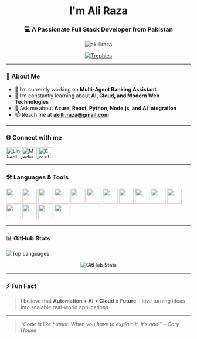 <h1 align="center">I'm Ali Raza</h1>
<h3 align="center">💻 A Passionate Full Stack Developer from Pakistan</h3>

<p align="center">
  <img src="https://komarev.com/ghpvc/?username=akilliraza&label=Profile%20views&color=0e75b6&style=flat" alt="akilliraza" />
</p>

<p align="center">
  <a href="https://github.com/ryo-ma/github-profile-trophy" target="_blank">
    <img src="https://github-profile-trophy.vercel.app/?username=akilliraza&theme=onedark&row=1&column=7" alt="Trophies" />
  </a>
</p>

---

### 🚀 About Me

- 🔭 I’m currently working on **Multi-Agent Banking Assistant**
- 🌱 I’m constantly learning about **AI, Cloud, and Modern Web Technologies**
- 💬 Ask me about **Azure, React, Python, Node.js, and AI Integration**
- 📫 Reach me at **akilli.raza@gmail.com**

---

### 🌐 Connect with me

<p align="left">
  <a href="https://www.linkedin.com/in/ali-raza-881494205/" target="_blank">
    <img src="https://cdn.jsdelivr.net/npm/simple-icons@v4/icons/linkedin.svg" alt="LinkedIn" height="30" width="40"/>
  </a>
  <a href="https://medium.com/@aliraza" target="_blank">
    <img src="https://cdn.jsdelivr.net/npm/simple-icons@v4/icons/medium.svg" alt="Medium" height="30" width="40"/>
  </a>
  <a href="mailto:akilli.raza@gmail.com" target="_blank">
    <img src="https://cdn.jsdelivr.net/npm/simple-icons@v4/icons/gmail.svg" alt="Email" height="30" width="40"/>
  </a>
  <!-- Add only the platforms you actively use -->
</p>

---

### 🛠️ Languages & Tools

<p align="left">
  <img src="https://cdn.jsdelivr.net/gh/devicons/devicon/icons/python/python-original.svg" width="40" height="40"/>
  <img src="https://cdn.jsdelivr.net/gh/devicons/devicon/icons/react/react-original.svg" width="40" height="40"/>
  <img src="https://cdn.jsdelivr.net/gh/devicons/devicon/icons/nodejs/nodejs-original.svg" width="40" height="40"/>
  <img src="https://cdn.jsdelivr.net/gh/devicons/devicon/icons/azure/azure-original.svg" width="40" height="40"/>
  <img src="https://cdn.jsdelivr.net/gh/devicons/devicon/icons/docker/docker-original.svg" width="40" height="40"/>
  <img src="https://cdn.jsdelivr.net/gh/devicons/devicon/icons/kubernetes/kubernetes-plain.svg" width="40" height="40"/>
  <img src="https://cdn.jsdelivr.net/gh/devicons/devicon/icons/javascript/javascript-original.svg" width="40" height="40"/>
  <img src="https://cdn.jsdelivr.net/gh/devicons/devicon/icons/typescript/typescript-original.svg" width="40" height="40"/>
  <img src="https://cdn.jsdelivr.net/gh/devicons/devicon/icons/html5/html5-original.svg" width="40" height="40"/>
  <img src="https://cdn.jsdelivr.net/gh/devicons/devicon/icons/css3/css3-original.svg" width="40" height="40"/>
  <img src="https://cdn.jsdelivr.net/gh/devicons/devicon/icons/csharp/csharp-original.svg" width="40" height="40"/>
  <img src="https://cdn.jsdelivr.net/gh/devicons/devicon/icons/dot-net/dot-net-original.svg" width="40" height="40"/>
  <img src="https://cdn.jsdelivr.net/gh/devicons/devicon/icons/git/git-original.svg" width="40" height="40"/>
  <img src="https://cdn.jsdelivr.net/gh/devicons/devicon/icons/mongodb/mongodb-original.svg" width="40" height="40"/>
  <img src="https://cdn.jsdelivr.net/gh/devicons/devicon/icons/mysql/mysql-original.svg" width="40" height="40"/>
</p>

---

### 📊 GitHub Stats

<p align="left">
  <img src="https://github-readme-stats.vercel.app/api/top-langs/?username=akilliraza&layout=compact&theme=radical" alt="Top Languages" />
</p>

<p align="center">
  <img src="https://github-readme-stats.vercel.app/api?username=akilliraza&show_icons=true&locale=en&theme=radical" alt="GitHub Stats" />
</p>

---

### ⚡ Fun Fact

> I believe that **Automation + AI + Cloud = Future**. I love turning ideas into scalable real-world applications.

---

> _“Code is like humor. When you have to explain it, it’s bad.” – Cory House_

